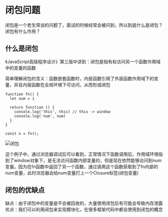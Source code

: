 # 闭包问题

闭包是一个老生常谈的问题了，面试的时候经常会被问到，所以到底什么是闭包？闭包有什么作用？

## 什么是闭包

《JavaScript高级程序设计》第三版中讲到：闭包是指有权访问另一个函数作用域中的变量的函数

简单理解闭包的含义：函数嵌套函数时，内层函数引用了外层函数作用域下的变量，并且内层函数在全局环境下可访问，从而形成闭包

```
function fn() {
  let num = 1

  return function () {
    console.log('this', this) // this -> window
    console.log('num', num)
  }
}

const n = fn();
```
![闭包](/assets/images/closure.jpg)


这个例子中，通过浏览器调试后可以看到，正常情况下函数调用后，作用域环境指到了window对象下，是无法访问函数内部变量的，但是现在依然能够访问到num变量。因为在fn函数中返回了另一个函数，通过调用这个函数获取到了fn内部的num变量，此时浏览器会给num变量打上一个Closure标签(闭包变量)



## 闭包的优缺点
缺点：由于闭包中的变量是不会被回收的，大量使用闭包后有可能会导致内存泄露    
优点：我们可以利用闭包来实现模块化，在很多框架代码中都会使用到闭包的概念

